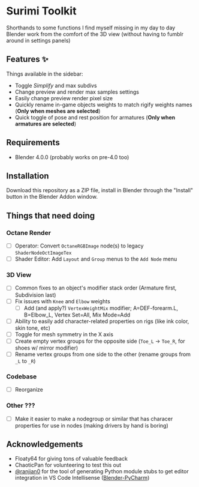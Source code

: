 # Surimi Toolkit

Shorthands to some functions I find myself missing in my day to day Blender work from the comfort of the 3D view (without having to fumblr around in settings panels)

## Features ✨

Things available in the sidebar:

- Toggle _Simplify_ and max subdivs
- Change preview and render max samples settings
- Easily change preview render pixel size
- Quickly rename in-game objects weights to match rigify weights names (**Only when meshes are selected**)
- Quick toggle of pose and rest position for armatures (**Only when armatures are selected**)

## Requirements

- Blender 4.0.0 (probably works on pre-4.0 too)

## Installation

Download this repository as a ZIP file, install in Blender through the "Install" button in the Blender Addon window.

## Things that need doing

### Octane Render

- [ ] Operator: Convert `OctaneRGBImage` node(s) to legacy `ShaderNodeOctImageTex`
- [ ] Shader Editor: Add `Layout` and `Group` menus to the `Add Node` menu

### 3D View

- [ ] Common fixes to an object's modifier stack order (Armature first, Subdivision last)
- [ ] Fix issues with `Knee` and `Elbow` weights
  - [ ] Add (and apply?) `VertexWeightMix` modifier; A=DEF-forearm.L, B=Elbow_L, Vertex Set=All, Mix Mode=Add
- [ ] Ability to easily add character-related properties on rigs (like ink color, skin tone, etc)
- [ ] Toggle for mesh symmetry in the X axis
- [ ] Create empty vertex groups for the opposite side (`Toe_L` -> `Toe_R`, for shoes w/ mirror modifier)
- [ ] Rename vertex groups from one side to the other (rename groups from `_L` to `_R`)

### Codebase

- [ ] Reorganize

### Other ???

- [ ] Make it easier to make a nodegroup or similar that has characer properties for use in nodes (making drivers by hand is boring)

## Acknowledgements

- Floaty64 for giving tons of valuable feedback
- ChaoticPan for volunteering to test this out
- [@ranjian0](https://github.com/ranjian0) for the tool of generating Python module stubs to get editor integration in VS Code Intellisense ([Blender-PyCharm](https://github.com/ranjian0/Blender-PyCharm))
